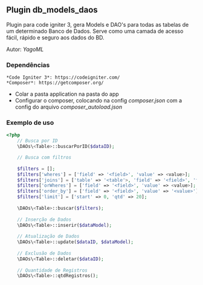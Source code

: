 ## Plugin db_models_daos
Plugin para code igniter 3, gera Models e DAO's para todas as tabelas de um determinado Banco de Dados.
Serve como uma camada de acesso fácil, rápido e seguro aos dados do BD.

Autor: _YagoML_

### Dependências
	*Code Igniter 3*: https://codeigniter.com/
	*Composer*: https://getcomposer.org/

- Colar a pasta application na pasta do app
- Configurar o composer, colocando na config _composer.json_ com a config do arquivo _composer_autoload.json_

### Exemplo de uso
```php
<?php
	// Busca por ID
	\DAOs\<Table>::buscarPorID($dataID);

	// Busca com filtros
	
	$filters = [];
	$filters['wheres'] = ['field' => '<field>', 'value' => <value>];
	$filters['joins'] = ['table' => '<table'>, 'field' => '<field>', 'fk' => '<f_key>'];
	$filters['orWheres'] = ['field' => '<field>', 'value' => <value>];
	$filters['order_by'] = ['field' => '<field>', 'value' => '<value>'];
	$filters['limit'] = ['start' => 0, 'qtd' => 20];
	
	\DAOs\<Table>::buscar($filters);
	
	// Inserção de Dados
	\DAOs\<Table>::inserir($dataModel);
	
	// Atualização de Dados
	\DAOs\<Table>::update($dataID, $dataModel);
	
	// Exclusão de Dados
	\DAOs\<Table>::deletar($dataID);
	
	// Quantidade de Registros
	\DAOs\<Table>::qtdRegistros();
```